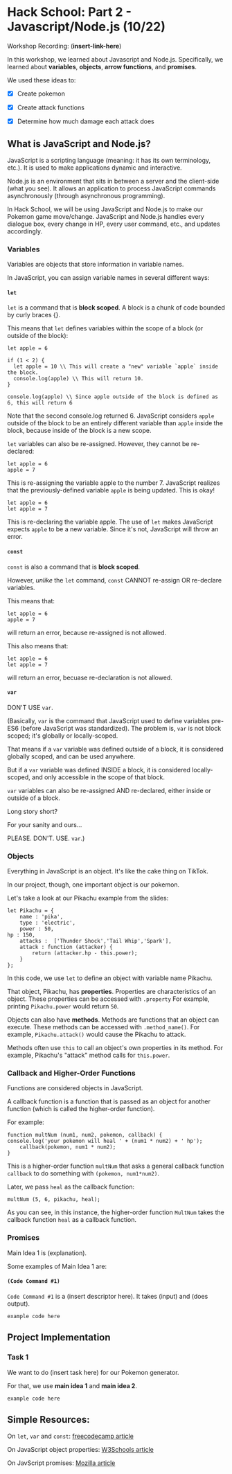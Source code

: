 # Hack School: Part 2 - Javascript/Node.js (10/22)

Workshop Recording: (__insert-link-here__)

In this workshop, we learned about Javascript and Node.js. Specifically, we learned about **variables**, **objects**, **arrow functions**, and **promises**.


We used these ideas to:
- [x] Create pokemon
- [x] Create attack functions
- [x] Determine how much damage each attack does



## What is JavaScript and Node.js?

JavaScript is a scripting language (meaning: it has its own terminology, etc.). It is used to make applications dynamic and interactive.

Node.js is an environment that sits in between a server and the client-side (what you see). It allows an application to process JavaScript commands asynchronously (through asynchronous programming).

In Hack School, we will be using JavaScript and Node.js to make our Pokemon game move/change. JavaScript and Node.js handles every dialogue box, every change in HP, every user command, etc., and updates accordingly.



### Variables

Variables are objects that store information in variable names.

In JavaScript, you can assign variable names in several different ways:

#### `let`

`let` is a command that is **block scoped**. A block is a chunk of code bounded by curly braces {}.

This means that `let` defines variables within the scope of a block (or outside of the block):

```
let apple = 6

if (1 < 2) {
  let apple = 10 \\ This will create a "new" variable `apple` inside the block.
  console.log(apple) \\ This will return 10.
}

console.log(apple) \\ Since apple outside of the block is defined as 6, this will return 6
```
Note that the second console.log returned 6. JavaScript considers  `apple` outside of the block to be an entirely different variable than `apple` inside the block, because inside of the block is a new scope.



`let` variables can also be re-assigned. However, they cannot be re-declared:
```
let apple = 6
apple = 7
```
This is re-assigning the variable apple to the number 7. JavaScript realizes that the previously-defined variable  `apple` is being updated. This is okay!

```
let apple = 6
let apple = 7
```
This is re-declaring the variable apple. The use of `let` makes JavaScript expects `apple` to be a new variable. Since it's not, JavaScript will throw an error.

#### `const`

`const` is also a command that is **block scoped**. 

However, *unlike* the `let` command, `const` CANNOT re-assign OR re-declare variables.

This means that:
```
let apple = 6
apple = 7
```
will return an error, because re-assigned is not allowed.

This also means that:
```
let apple = 6
let apple = 7
```
will return an error, becuase re-declaration is not allowed.

#### `var`

DON'T USE `var`.

(Basically, `var` is the command that JavaScript used to define variables pre-ES6 (before JavaScript was standardized). The problem is, `var` is not block scoped; it's globally or locally-scoped.

That means if a `var` variable was defined outside of a block, it is considered globally scoped, and can be used anywhere.

But if a `var` variable was defined INSIDE a block, it is considered locally-scoped, and only accessible in the scope of that block.

`var` variables can also be re-assigned AND re-declared, either inside or outside of a block.

Long story short?

For your sanity and ours...

PLEASE. DON'T. USE. `var`.)


### Objects

Everything in JavaScript is an object. It's like the cake thing on TikTok.

In our project, though, one important object is our pokemon.

Let's take a look at our Pikachu example from the slides:

```
let Pikachu = {
	name : 'pika',
	type : 'electric',
	power : 50,
hp : 150,
	attacks :  ['Thunder Shock','Tail Whip','Spark'],
	attack : function (attacker) {
		return (attacker.hp - this.power);
	}
};
```

In this code, we use `let` to define an object with variable name Pikachu. 

That object, Pikachu, has **properties**. Properties are characteristics of an object. These properties can be accessed with `.property` For example, printing `Pikachu.power` would return `50`.

Objects can also have **methods**. Methods are functions that an object can execute. These methods can be accessed with `.method_name()`. For example, `Pikachu.attack()` would cause the Pikachu to attack.

Methods often use `this` to call an object's own properties in its method. For example, Pikachu's "attack" method calls for `this.power`.


### Callback and Higher-Order Functions

Functions are considered objects in JavaScript. 

A callback function is a function that is passed as an object for another function (which is called the higher-order function).

For example:

```
function multNum (num1, num2, pokemon, callback) {
console.log('your pokemon will heal ' + (num1 * num2) + ' hp');
	callback(pokemon, num1 * num2);
}
```

This is a higher-order function `multNum` that asks a general callback function `callback` to do something with `(pokemon, num1*num2)`.

Later, we pass `heal` as the callback function:

```
multNum (5, 6, pikachu, heal);
```

As you can see, in this instance, the higher-order function `MultNum` takes the callback function `heal` as a callback function.


### Promises

Main Idea 1 is (explanation).

Some examples of Main Idea 1 are:

#### `(Code Command #1)`

`Code Command #1` is a (insert descriptor here). It takes (input) and (does output).

```
example code here
```

## Project Implementation

### Task 1

We want to do (insert task here) for our Pokemon generator.

For that, we use **main idea 1** and **main idea 2**.

```
example code here
```

## Simple Resources:

On `let`, `var` and `const`: [freecodecamp article](https://www.freecodecamp.org/news/var-let-and-const-whats-the-difference/)

On JavaScript object properties: [W3Schools article](https://www.w3schools.com/js/js_object_properties.asp)

On JavScript promises: [Mozilla article](https://developer.mozilla.org/en-US/docs/Web/JavaScript/Guide/Using_promises)
